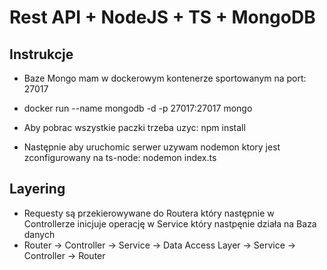 # Rest API + NodeJS + TS + MongoDB

## Instrukcje 

- Baze Mongo mam w dockerowym kontenerze sportowanym na port: 27017

- docker run --name mongodb -d -p 27017:27017 mongo

- Aby pobrac wszystkie paczki trzeba uzyc: npm install

- Następnie aby uruchomic serwer uzywam nodemon ktory jest zconfigurowany na ts-node: nodemon index.ts

## Layering

- Requesty są przekierowywane do Routera który następnie w Controllerze inicjuje operację w Service który nastpęnie działa na Baza danych
- Router -> Controller -> Service -> Data Access Layer -> Service -> Controller -> Router